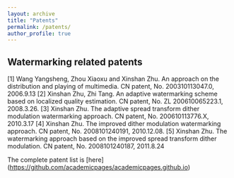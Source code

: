 ```yaml
---
layout: archive
title: "Patents"
permalink: /patents/
author_profile: true
---
```


Watermarking related patents
------
[1]	Wang Yangsheng, Zhou Xiaoxu and Xinshan Zhu. An approach on the distribution and playing of multimedia. CN patent, No. 200310113047.0, 2006.9.13
[2]	Xinshan Zhu, Zhi Tang. An adaptive watermarking scheme based on localized quality estimation. CN patent, No. ZL 200610065223.1, 2008.3.26.
[3]	Xinshan Zhu. The adaptive spread transform dither modulation watermarking approach. CN patent, No. 200610113776.X, 2010.3.17
[4]	Xinshan Zhu. The improved dither modulation watermarking approach. CN patent, No. 2008101240191, 2010.12.08.
[5]	Xinshan Zhu. The watermarking approach based on the improved spread transform dither modulation. CN patent, No. 2008101240187, 2011.8.24

The complete patent list is [here] (https://github.com/academicpages/academicpages.github.io) 
